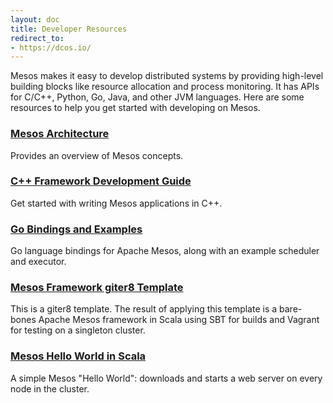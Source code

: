 ```yaml
---
layout: doc
title: Developer Resources
redirect_to:
- https://dcos.io/
---
```


Mesos makes it easy to develop distributed systems by providing
high-level building blocks like resource allocation and process
monitoring. It has APIs for C/C++, Python, Go, Java, and other
JVM languages. Here are some resources to help you get started with
developing on Mesos.

### [Mesos Architecture](https://mesos.apache.org/documentation/latest/mesos-architecture)

Provides an overview of Mesos concepts.

### [C++ Framework Development Guide](https://mesos.apache.org/documentation/latest/app-framework-development-guide/)

Get started with writing Mesos applications in C++.

### [Go Bindings and Examples](https://github.com/mesosphere/mesos-go)

Go language bindings for Apache Mesos, along with an example scheduler and executor.

### [Mesos Framework giter8 Template](https://github.com/mesosphere/scala-sbt-mesos-framework.g8)

This is a giter8 template. The result of applying this template is a bare-bones Apache Mesos framework in Scala using SBT for builds and Vagrant for testing on a singleton cluster.

### [Mesos Hello World in Scala](https://gist.github.com/guenter/7471695)

A simple Mesos "Hello World": downloads and starts a web server on every node in the cluster.


